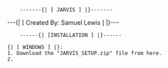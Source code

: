         -------{| [ JARVIS ] |}------- 
   ---{| [ Created By: Samuel Lewis ] |}---


        ------{| [INSTALLATION ] |}------
    
    {| [ WINDOWS ] |}:
    1. Download the "JARVIS_SETUP.zip" file from here.
    2.